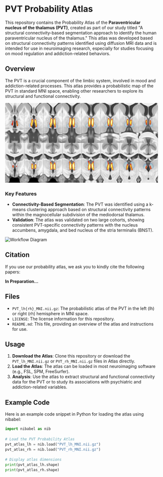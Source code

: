 # PVT Probability Atlas

This repository contains the Probability Atlas of the **Paraventricular nucleus of the thalamus (PVT)**, created as part of our study titled "A structural connectivity-based segmentation approach to identify the human paraventricular nucleus of the thalamus." This atlas was developed based on structural connectivity patterns identified using diffusion MRI data and is intended for use in neuroimaging research, especially for studies focusing on mood regulation and addiction-related behaviors.


## Overview

The PVT is a crucial component of the limbic system, involved in mood and addiction-related processes. This atlas provides a probabilistic map of the PVT in standard MNI space, enabling other researchers to explore its structural and functional connectivity.

![PVT Atlas Diagram](Images/Diagram1.png)

### Key Features
- **Connectivity-Based Segmentation**: The PVT was identified using a k-means clustering approach based on structural connectivity patterns within the magnocellular subdivision of the mediodorsal thalamus.
- **Validation**: The atlas was validated on two large cohorts, showing consistent PVT-specific connectivity patterns with the nucleus accumbens, amygdala, and bed nucleus of the stria terminalis (BNST).

![Workflow Diagram](atlas_diagram.png "Diagram of PVT Atlas")

## Citation

If you use our probability atlas, we ask you to kindly cite the following papers:

**In Preparation...**

## Files

- `PVT_lh{rh}_MNI.nii.gz`: The probabilistic atlas of the PVT in the left (lh) or right (rh) hemisphere in MNI space.
- `LICENSE`: The license information for this repository.
- `README.md`: This file, providing an overview of the atlas and instructions for use.

## Usage

1. **Download the Atlas**: Clone this repository or download the `PVT_lh_MNI.nii.gz` or `PVT_rh_MNI.nii.gz` files in Atlas directly.
2. **Load the Atlas**: The atlas can be loaded in most neuroimaging software (e.g., FSL, SPM, FreeSurfer).
3. **Analysis**: Use the atlas to extract structural and functional connectivity data for the PVT or to study its associations with psychiatric and addiction-related variables.

## Example Code

Here is an example code snippet in Python for loading the atlas using nibabel:

```python
import nibabel as nib

# Load the PVT Probability Atlas
pvt_atlas_lh = nib.load("PVT_lh_MNI.nii.gz")
pvt_atlas_rh = nib.load("PVT_rh_MNI.nii.gz")

# Display atlas dimensions
print(pvt_atlas_lh.shape)
print(pvt_atlas_rh.shape)
